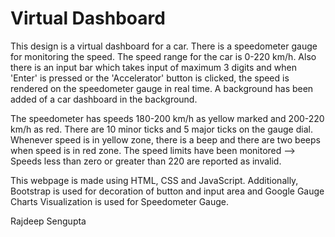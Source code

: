 # **Virtual Dashboard**

This design is a virtual dashboard for a car.
There is a speedometer gauge for monitoring the speed. The speed range for the car is 0-220 km/h. Also there is an input bar which takes input of maximum 3 digits and when 'Enter' is pressed or the 'Accelerator' button is clicked, the speed is rendered on the speedometer gauge in real time. A background has been added of a car dashboard in the background.

The speedometer has speeds 180-200 km/h as yellow marked and 200-220 km/h as red. There are 10 minor ticks and 5 major ticks on the gauge dial. Whenever speed is in yellow zone, there is a beep and there are two beeps when speed is in red zone. The speed limits have been monitored --> Speeds less than zero or greater than 220 are reported as invalid.

This webpage is made using HTML, CSS and JavaScript. Additionally, Bootstrap is used for decoration of button and input area and Google Gauge Charts Visualization is used for Speedometer Gauge.

Rajdeep Sengupta
